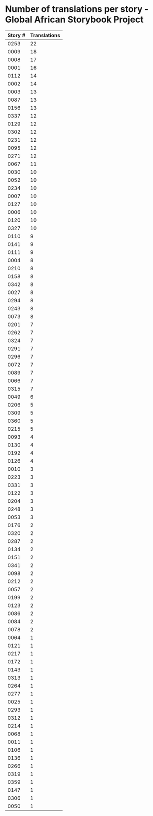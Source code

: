 # Number of translations per story - Global African Storybook Project

Story # | Translations
------- | ------------
0253 | 22
0009 | 18
0008 | 17
0001 | 16
0112 | 14
0002 | 14
0003 | 13
0087 | 13
0156 | 13
0337 | 12
0129 | 12
0302 | 12
0231 | 12
0095 | 12
0271 | 12
0067 | 11
0030 | 10
0052 | 10
0234 | 10
0007 | 10
0127 | 10
0006 | 10
0120 | 10
0327 | 10
0110 | 9
0141 | 9
0111 | 9
0004 | 8
0210 | 8
0158 | 8
0342 | 8
0027 | 8
0294 | 8
0243 | 8
0073 | 8
0201 | 7
0262 | 7
0324 | 7
0291 | 7
0296 | 7
0072 | 7
0089 | 7
0066 | 7
0315 | 7
0049 | 6
0206 | 5
0309 | 5
0360 | 5
0215 | 5
0093 | 4
0130 | 4
0192 | 4
0126 | 4
0010 | 3
0223 | 3
0331 | 3
0122 | 3
0204 | 3
0248 | 3
0053 | 3
0176 | 2
0320 | 2
0287 | 2
0134 | 2
0151 | 2
0341 | 2
0098 | 2
0212 | 2
0057 | 2
0199 | 2
0123 | 2
0086 | 2
0084 | 2
0078 | 2
0064 | 1
0121 | 1
0217 | 1
0172 | 1
0143 | 1
0313 | 1
0264 | 1
0277 | 1
0025 | 1
0293 | 1
0312 | 1
0214 | 1
0068 | 1
0011 | 1
0106 | 1
0136 | 1
0266 | 1
0319 | 1
0359 | 1
0147 | 1
0306 | 1
0050 | 1
